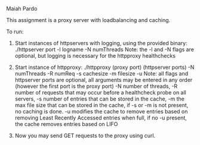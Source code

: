 Maiah Pardo



This assignment is a proxy server with loadbalancing and caching.

To run:
1) Start instances of httpservers with logging, using the provided binary: ./httpserver port -l logname -N numThreads
   Note: the -l and -N flags are optional, but logging is necessary for the httpproxy healthchecks

2) Start instance of httpproxy: ./httpproxy (proxy port) (httpserver ports) -N numThreads -R numReq -s cachesize -m filesize -u
   Note: all flags and httpserver ports are optional, all arguments may be entered in any order (however the first port is the proxy port)
         -N number of threads, -R number of requests that may occur before a healthcheck probe on all servers, -s number of entries that can be stored in the cache, -m the max file size that can be stored in the cache, if -s or -m is not present, no caching is done. -u modifies the cache to remove entries based on removing Least Recently Accessed entries when full, if no -u present, the cache removes entries based on LIFO

3) Now you may send GET requests to the proxy using curl. 
